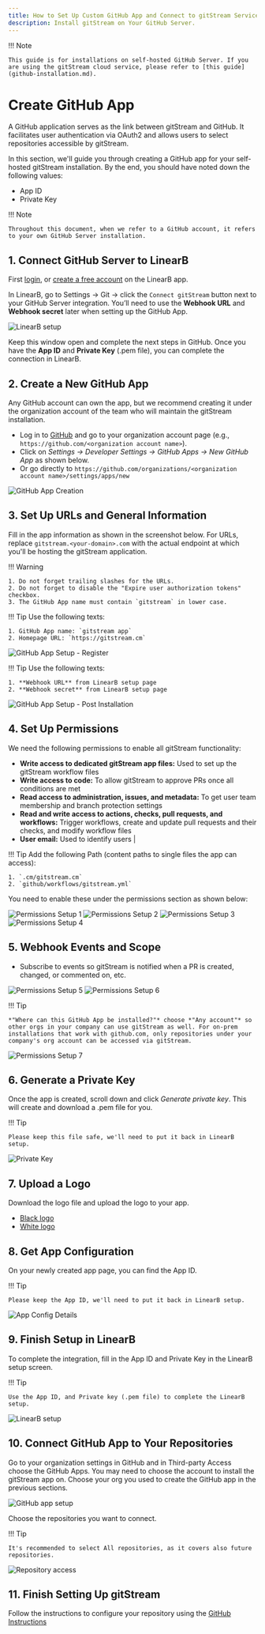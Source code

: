 ```yaml
---
title: How to Set Up Custom GitHub App and Connect to gitStream Services
description: Install gitStream on Your GitHub Server.
---
```


!!! Note

    This guide is for installations on self-hosted GitHub Server. If you are using the gitStream cloud service, please refer to [this guide](github-installation.md).

# Create GitHub App

A GitHub application serves as the link between gitStream and GitHub. It facilitates user authentication via OAuth2 and allows users to select repositories accessible by gitStream.

In this section, we'll guide you through creating a GitHub app for your self-hosted gitStream installation. By the end, you should have noted down the following values:

* App ID
* Private Key

!!! Note

    Throughout this document, when we refer to a GitHub account, it refers to your own GitHub Server installation.

## 1. Connect GitHub Server to LinearB

First <a href="https://app.linearb.io/login" target="_blank">login</a>, or <a href="https://app.linearb.io/sign-up" target="_blank">create a free account</a> on the LinearB app.

In LinearB, go to Settings -> Git -> click the `Connect gitStream` button next to your GitHub Server integration. You’ll need to use the **Webhook URL** and **Webhook secret** later when setting up the GitHub App.

![LinearB setup](screenshots/setup-linearb-github-server-step-1.png)

Keep this window open and complete the next steps in GitHub. Once you have the **App ID** and **Private Key** (.pem file), you can complete the connection in LinearB.

## 2. Create a New GitHub App

Any GitHub account can own the app, but we recommend creating it under the organization account of the team who will maintain the gitStream installation.

- Log in to [GitHub](https://github.com/) and go to your organization account page (e.g., `https://github.com/<organization account name>`).
- Click on *Settings -> Developer Settings -> GitHub Apps -> New GitHub App* as shown below.
- Or go directly to `https://github.com/organizations/<organization account name>/settings/apps/new`

![GitHub App Creation](screenshots/create-new-github-app.png)

## 3. Set Up URLs and General Information

Fill in the app information as shown in the screenshot below. For URLs, replace `gitstream.<your-domain>.com` with the actual endpoint at which you'll be hosting the gitStream application.

!!! Warning

    1. Do not forget trailing slashes for the URLs.
    2. Do not forget to disable the "Expire user authorization tokens" checkbox.
    3. The GitHub App name must contain `gitstream` in lower case.

!!! Tip
    Use the following texts:

    1. GitHub App name: `gitstream app`
    2. Homepage URL: `https://gitstream.cm`

![GitHub App Setup - Register](screenshots/create-new-github-app-setup-register.png)

!!! Tip
    Use the following texts:

    1. **Webhook URL** from LinearB setup page
    2. **Webhook secret** from LinearB setup page

![GitHub App Setup - Post Installation](screenshots/create-new-github-app-setup-post-installation.png)

## 4. Set Up Permissions

We need the following permissions to enable all gitStream functionality:

- **Write access to dedicated gitStream app files:** Used to set up the gitStream workflow files
- **Write access to code:** To allow gitStream to approve PRs once all conditions are met
- **Read access to administration, issues, and metadata:** To get user team membership and branch protection settings
- **Read and write access to actions, checks, pull requests, and workflows:** Trigger workflows, create and update pull requests and their checks, and modify workflow files
- **User email:** Used to identify users                                       |

!!! Tip
    Add the following Path (content paths to single files the app can access):

    1. `.cm/gitstream.cm`
    2. `github/workflows/gitstream.yml`

You need to enable these under the permissions section as shown below:

![Permissions Setup 1](screenshots/create-new-github-app-setup-permissions-1.png)
![Permissions Setup 2](screenshots/create-new-github-app-setup-permissions-2.png)
![Permissions Setup 3](screenshots/create-new-github-app-setup-permissions-3.png)
![Permissions Setup 4](screenshots/create-new-github-app-setup-permissions-4.png)

## 5. Webhook Events and Scope

* Subscribe to events so gitStream is notified when a PR is created, changed, or commented on, etc.

![Permissions Setup 5](screenshots/create-new-github-app-setup-permissions-5.png)
![Permissions Setup 6](screenshots/create-new-github-app-setup-permissions-6.png)

!!! Tip

    *"Where can this GitHub App be installed?"* choose *"Any account"* so other orgs in your company can use gitStream as well. For on-prem installations that work with github.com, only repositories under your company's org account can be accessed via gitStream.

![Permissions Setup 7](screenshots/create-new-github-app-setup-permissions-7.png)

## 6. Generate a Private Key

Once the app is created, scroll down and click *Generate private key*. This will create and download a .pem file for you.

!!! Tip

    Please keep this file safe, we'll need to put it back in LinearB setup.

![Private Key](screenshots/create-new-github-app-pkey.png)

## 7. Upload a Logo

Download the logo file and upload the logo to your app.

- [Black logo](assets/gitstream-black.png)
- [White logo](assets/gitstream-white.png)

## 8. Get App Configuration

On your newly created app page, you can find the App ID.

!!! Tip

    Please keep the App ID, we'll need to put it back in LinearB setup.

![App Config Details](screenshots/create-new-github-app-config.png)

## 9. Finish Setup in LinearB

To complete the integration, fill in the App ID and Private Key in the LinearB setup screen.

!!! Tip

    Use the App ID, and Private key (.pem file) to complete the LinearB setup.

![LinearB setup](screenshots/setup-linearb-github-server-step-2.png)

## 10. Connect GitHub App to Your Repositories

Go to your organization settings in GitHub and in Third-party Access choose the GitHub Apps. You may need to choose the account to install the gitStream app on. Choose your org you used to create the GitHub app in the previous sections.

![GitHub app setup](screenshots/setup-new-github-app.png)

Choose the repositories you want to connect.

!!! Tip

    It's recommended to select All repositories, as it covers also future repositories.

![Repository access](screenshots/choose-repo-access-for-new-github-app.png)

## 11. Finish Setting Up gitStream

Follow the instructions to configure your repository using the [GitHub Instructions](github-installation.md)
